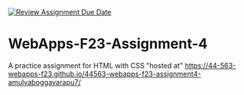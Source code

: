 [![Review Assignment Due Date](https://classroom.github.com/assets/deadline-readme-button-24ddc0f5d75046c5622901739e7c5dd533143b0c8e959d652212380cedb1ea36.svg)](https://classroom.github.com/a/4tKarLeg)
# WebApps-F23-Assignment-4
A practice assignment for HTML with CSS
"hosted at" https://44-563-webapps-f23.github.io/44563-webapps-f23-assignment4-amulyaboggavarapu7/
